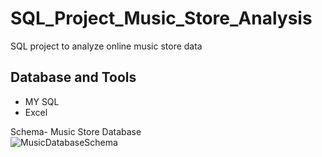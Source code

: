 # SQL_Project_Music_Store_Analysis
SQL project to analyze online music store data

## Database and Tools
* MY SQL
* Excel 

Schema- Music Store Database  
![MusicDatabaseSchema](https://user-images.githubusercontent.com/112153548/213707717-bfc9f479-52d9-407b-99e1-e94db7ae10a3.png)
